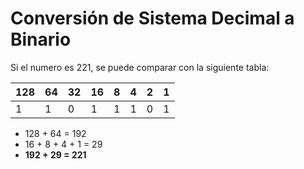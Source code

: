 # Conversión de Sistema Decimal a Binario

Si el numero es 221, se puede comparar con la siguiente tabla:

| 128 | 64  | 32  | 16  | 8   | 4   | 2   | 1   |
| --- | --- | --- | --- | --- | --- | --- | --- |
| 1   | 1   | 0   | 1   | 1   | 1   | 0   | 1   |

- 128 + 64 = 192
- 16 + 8 + 4 + 1 = 29
- **192 + 29 = 221**
